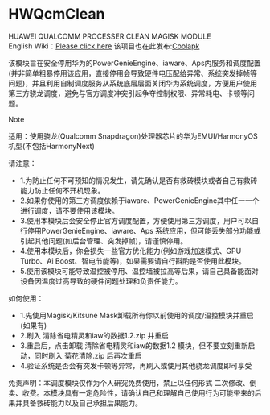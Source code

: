 # HWQcmClean
HUAWEI QUALCOMM PROCESSER CLEAN MAGISK MODULE<br>
English Wiki：[Please click here](https://github.com/Cirrest/HWQcmClean/blob/main/README_EN.md)
该项目也在此发布:[Coolapk](https://www.coolapk.com/feed/62433073?s=ZTllY2FiMmIyOGUyNjFnNjg2ZWMxZGN6a1540)


该模块旨在安全停用华为的PowerGenieEngine、iaware、Aps内服务和调度配置(并非简单粗暴停用该应用，直接停用会导致硬件电压配给异常、系统突发掉帧等问题)，并且利用自制调度服务从系统底层层面关闭华为系统调度，方便用户使用第三方骁龙调度，避免与官方调度冲突引起争夺控制权限、异常耗电、卡顿等问题。

> [!NOTE]  
> 适用：使用骁龙(Qualcomm Snapdragon)处理器芯片的华为EMUI/HarmonyOS机型(不包括HarmonyNext)

请注意：
* 1.为防止任何不可预知的情况发生，请先确认是否有救砖模块或者自己有救砖能力防止任何不开机现象。
* 2.如果你使用的第三方调度依赖于iaware、PowerGenieEngine其中任一一个进行调度，请不要使用该模块。
* 3.使用本模块后会安全停止官方调度配置，方便使用第三方调度，用户可以自行停用PowerGenieEngine、iaware、Aps 系统应用，但可能丢失部分功能或引起其他问题(如后台管理、突发掉帧)，请谨慎停用。
* 4.使用本模块后，你会损失一些官方优化能力(例如游戏加速模式、GPU Turbo、Ai Boost、智电节能等)，如果需要请自行斟酌是否使用此模块。
* 5.使用该模块可能导致温控被停用、温控墙被拉高等后果，请自己具备能面对设备因温度过高导致的硬件问题处理和负责任能力。

如何使用：
* 1.先使用Magisk/Kitsune Mask卸载所有你以前使用的调度/温控模块并重启(如果有)
* 2.刷入 清除省电精灵和iaw的数据1.2.zip 并重启
* 3.重启后，点击卸载 清除省电精灵和iaw的数据1.2 模块，但不要立刻重新启动，同时刷入 菊花清除.zip 后再次重启
* 4.验证系统是否会有突发卡顿等异常，再刷入或使用其他骁龙调度即可享受

免责声明：本调度模块仅作为个人研究免费使用，禁止以任何形式 二次修改、倒卖、收费。本模块具有一定危险性，请确认自己和理解自己使用行为可能带来的后果并具备救砖能力以及自己承担后果能力。
